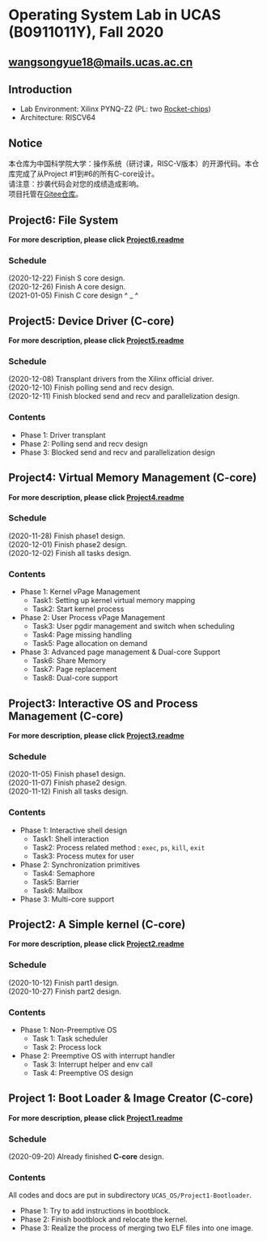 # Operating System Lab in UCAS (B0911011Y), Fall 2020
## wangsongyue18@mails.ucas.ac.cn
## Introduction
* Lab Environment: Xilinx PYNQ-Z2 (PL: two [Rocket-chips](https://github.com/chipsalliance/rocket-chip))
* Architecture: RISCV64
## Notice
本仓库为中国科学院大学：操作系统（研讨课，RISC-V版本）的开源代码。本仓库完成了从Project #1到#6的所有C-core设计。\
请注意：抄袭代码会对您的成绩造成影响。\
项目托管在[Gitee仓库](https://gitee.com/landonwong/UCAS_OS)。
## Project6: File System
**For more description, please click [Project6.readme](https://gitee.com/landonwong/UCAS_OS/blob/master/Project6-FileSystem/README.md)**
### Schedule
(2020-12-22) Finish S core design.\
(2020-12-26) Finish A core design.\
(2021-01-05) Finish C core design ^ _ ^
## Project5: Device Driver (C-core)
**For more description, please click [Project5.readme](https://gitee.com/landonwong/UCAS_OS/blob/master/Project5-DeviceDriver/README.md)**
### Schedule
(2020-12-08) Transplant drivers from the Xilinx official driver.\
(2020-12-10) Finish polling send and recv design.\
(2020-12-11) Finish blocked send and recv and parallelization design.
### Contents
* Phase 1: Driver transplant
* Phase 2: Polling send and recv design
* Phase 3: Blocked send and recv and parallelization design
## Project4: Virtual Memory Management (C-core)
**For more description, please click [Project4.readme](https://gitee.com/landonwong/UCAS_OS/blob/master/Project4-VirtualMemoryManagement/README.md)**
### Schedule
(2020-11-28) Finish phase1 design.\
(2020-12-01) Finish phase2 design.\
(2020-12-02) Finish all tasks design.
### Contents
* Phase 1: Kernel vPage Management
    * Task1: Setting up kernel virtual memory mapping
    * Task2: Start kernel process
* Phase 2: User Process vPage Management
    * Task3: User pgdir management and switch when scheduling
    * Task4: Page missing handling
    * Task5: Page allocation on demand
* Phase 3: Advanced page management & Dual-core Support
    * Task6: Share Memory
    * Task7: Page replacement
    * Task8: Dual-core support
## Project3: Interactive OS and Process Management (C-core)
**For more description, please click [Project3.readme](https://gitee.com/landonwong/UCAS_OS/blob/master/Project3-InteractiveOS_ProcessManagement/README.md)**
### Schedule
(2020-11-05) Finish phase1 design.\
(2020-11-07) Finish phase2 design.\
(2020-11-12) Finish all tasks design.
### Contents
* Phase 1: Interactive shell design
    * Task1: Shell interaction
    * Task2: Process related method : `exec`, `ps`, `kill`, `exit`
    * Task3: Process mutex for user
* Phase 2: Synchronization primitives
    * Task4: Semaphore
    * Task5: Barrier
    * Task6: Mailbox
* Phase 3: Multi-core support
## Project2: A Simple kernel (C-core)
**For more description, please click [Project2.readme](https://gitee.com/landonwong/UCAS_OS/tree/master/Project2-SimpleKernel/README.md)**
### Schedule
(2020-10-12) Finish part1 design.\
(2020-10-27) Finish part2 design.
### Contents
* Phase 1: Non-Preemptive OS
    * Task 1: Task scheduler
    * Task 2: Process lock
* Phase 2: Preemptive OS with interrupt handler
    * Task 3: Interrupt helper and env call
    * Task 4: Preemptive OS design
## Project 1: Boot Loader & Image Creator (C-core)
**For more description, please click [Project1.readme](https://gitee.com/landonwong/UCAS_OS/tree/master/Project1-Bootloader/README.md)**
### Schedule
(2020-09-20) Already finished **C-core** design.
### Contents
All codes and docs are put in subdirectory `UCAS_OS/Project1-Bootloader`.
* Phase 1: Try to add instructions in bootblock.
* Phase 2: Finish bootblock and relocate the kernel.
* Phase 3: Realize the process of merging two ELF files into one image.


